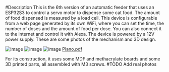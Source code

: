 #Description
This is the 6th version of an automatic feeder that uses an ESP32S3 to control a servo motor to dispense some cat food. The amount of food dispensed is measured by a load cell. This device is configurable from a web page generated by its own WiFi, where you can set the time, the number of doses and the amount of food per dose. You can also connect it to the internet and control it with Alexa. The device is powered by a 12V power supply.
These are some photos of the mechanism and 3D design. 

![image](https://github.com/user-attachments/assets/57ba8bef-1fb7-43c1-ae56-f72f504cd741)
![image](https://github.com/user-attachments/assets/c671e7d9-796e-401f-a8a6-fe425f1721cd)
![image](https://github.com/user-attachments/assets/675ad882-3fbd-40bc-9dbe-0ff23858be1f)
[Plano.pdf](https://github.com/user-attachments/files/18247425/Plano.pdf)

For its construction, it uses some MDF and methacrylate boards and some 3D printed parts, all assembled with M3 screws. 
#TODO Add real photos
